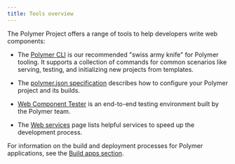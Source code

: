 ```yaml
---
title: Tools overview
---
```


The Polymer Project offers a range of tools to help developers write web components:

* The [Polymer CLI](polymer-cli) is our recommended "swiss army knife" for Polymer tooling. It supports a collection of commands for common scenarios like serving, testing, and initializing new projects from templates.

* The [polymer.json specification](polymer-json) describes how to configure your Polymer project and its builds. 

* [Web Component Tester](tests) is an end-to-end testing environment built by the Polymer team.  

* The [Web services](services) page lists helpful services to speed up the development process.

For information on the build and deployment processes for Polymer applications, see the [Build apps section](/{{{polymer_version_dir}}}/docs/apps/).